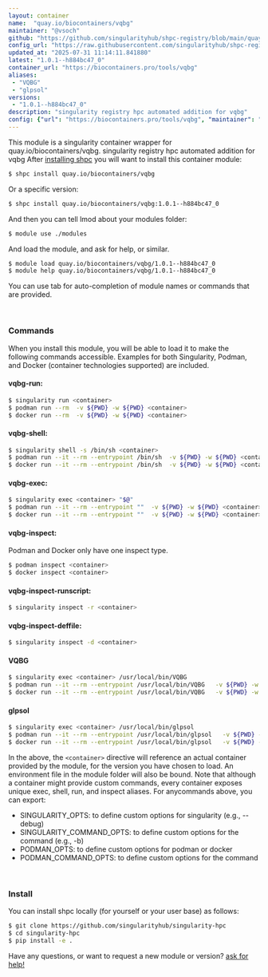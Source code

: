 ```yaml
---
layout: container
name:  "quay.io/biocontainers/vqbg"
maintainer: "@vsoch"
github: "https://github.com/singularityhub/shpc-registry/blob/main/quay.io/biocontainers/vqbg/container.yaml"
config_url: "https://raw.githubusercontent.com/singularityhub/shpc-registry/main/quay.io/biocontainers/vqbg/container.yaml"
updated_at: "2025-07-31 11:14:11.841880"
latest: "1.0.1--h884bc47_0"
container_url: "https://biocontainers.pro/tools/vqbg"
aliases:
 - "VQBG"
 - "glpsol"
versions:
 - "1.0.1--h884bc47_0"
description: "singularity registry hpc automated addition for vqbg"
config: {"url": "https://biocontainers.pro/tools/vqbg", "maintainer": "@vsoch", "description": "singularity registry hpc automated addition for vqbg", "latest": {"1.0.1--h884bc47_0": "sha256:f7f9d59736afca3e26ed7c91b2c6c5cd651e5b509a80556e27cb5f69a91027de"}, "tags": {"1.0.1--h884bc47_0": "sha256:f7f9d59736afca3e26ed7c91b2c6c5cd651e5b509a80556e27cb5f69a91027de"}, "docker": "quay.io/biocontainers/vqbg", "aliases": {"VQBG": "/usr/local/bin/VQBG", "glpsol": "/usr/local/bin/glpsol"}}
---
```


This module is a singularity container wrapper for quay.io/biocontainers/vqbg.
singularity registry hpc automated addition for vqbg
After [installing shpc](#install) you will want to install this container module:


```bash
$ shpc install quay.io/biocontainers/vqbg
```

Or a specific version:

```bash
$ shpc install quay.io/biocontainers/vqbg:1.0.1--h884bc47_0
```

And then you can tell lmod about your modules folder:

```bash
$ module use ./modules
```

And load the module, and ask for help, or similar.

```bash
$ module load quay.io/biocontainers/vqbg/1.0.1--h884bc47_0
$ module help quay.io/biocontainers/vqbg/1.0.1--h884bc47_0
```

You can use tab for auto-completion of module names or commands that are provided.

<br>

### Commands

When you install this module, you will be able to load it to make the following commands accessible.
Examples for both Singularity, Podman, and Docker (container technologies supported) are included.

#### vqbg-run:

```bash
$ singularity run <container>
$ podman run --rm  -v ${PWD} -w ${PWD} <container>
$ docker run --rm  -v ${PWD} -w ${PWD} <container>
```

#### vqbg-shell:

```bash
$ singularity shell -s /bin/sh <container>
$ podman run --it --rm --entrypoint /bin/sh  -v ${PWD} -w ${PWD} <container>
$ docker run --it --rm --entrypoint /bin/sh  -v ${PWD} -w ${PWD} <container>
```

#### vqbg-exec:

```bash
$ singularity exec <container> "$@"
$ podman run --it --rm --entrypoint ""  -v ${PWD} -w ${PWD} <container> "$@"
$ docker run --it --rm --entrypoint ""  -v ${PWD} -w ${PWD} <container> "$@"
```

#### vqbg-inspect:

Podman and Docker only have one inspect type.

```bash
$ podman inspect <container>
$ docker inspect <container>
```

#### vqbg-inspect-runscript:

```bash
$ singularity inspect -r <container>
```

#### vqbg-inspect-deffile:

```bash
$ singularity inspect -d <container>
```


#### VQBG

```bash
$ singularity exec <container> /usr/local/bin/VQBG
$ podman run --it --rm --entrypoint /usr/local/bin/VQBG   -v ${PWD} -w ${PWD} <container> -c " $@"
$ docker run --it --rm --entrypoint /usr/local/bin/VQBG   -v ${PWD} -w ${PWD} <container> -c " $@"
```


#### glpsol

```bash
$ singularity exec <container> /usr/local/bin/glpsol
$ podman run --it --rm --entrypoint /usr/local/bin/glpsol   -v ${PWD} -w ${PWD} <container> -c " $@"
$ docker run --it --rm --entrypoint /usr/local/bin/glpsol   -v ${PWD} -w ${PWD} <container> -c " $@"
```



In the above, the `<container>` directive will reference an actual container provided
by the module, for the version you have chosen to load. An environment file in the
module folder will also be bound. Note that although a container
might provide custom commands, every container exposes unique exec, shell, run, and
inspect aliases. For anycommands above, you can export:

 - SINGULARITY_OPTS: to define custom options for singularity (e.g., --debug)
 - SINGULARITY_COMMAND_OPTS: to define custom options for the command (e.g., -b)
 - PODMAN_OPTS: to define custom options for podman or docker
 - PODMAN_COMMAND_OPTS: to define custom options for the command

<br>

### Install

You can install shpc locally (for yourself or your user base) as follows:

```bash
$ git clone https://github.com/singularityhub/singularity-hpc
$ cd singularity-hpc
$ pip install -e .
```

Have any questions, or want to request a new module or version? [ask for help!](https://github.com/singularityhub/singularity-hpc/issues)